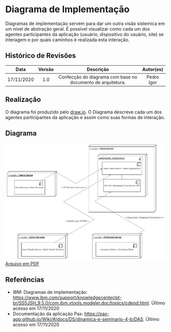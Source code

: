 # Diagrama de Implementação

Diagramas de implementação servem para dar um outra visão sistemica em um nível de abstração geral. É possível visualizar como cada um dos agentes participantes da aplicação (usuário, dispositivo do usuário, site) se interagem e por quais caminhos é realizada esta interação.

## Histórico de Revisões
| Data | Versão | Descrição | Autor(es) |
|:----:|:------:|:---------:|:---------:|
| 17/11/2020 | 1.0 | Confecção do diagrama com base no documento de arquitetura. | Pedro Igor |

## Realização
O diagrama foi produzido pelo [draw.io](https://draw.io). O Diagrama descreve cada um dos agentes participantes da aplicação e assim como suas formas de interação.


## Diagrama

![Diagrama de Implementação](../../assets/diagramas/Diagrama_de_Implementacao.png)
<a href="https://unbarqdsw.github.io/2020.1_G12_Stock/assets/pdf/diagramas/implantacao/Diagrama_de_Implementacao.pdf">Arquivo em PDF</a>

## Referências
  - IBM: Diagramas de implementação: <https://www.ibm.com/support/knowledgecenter/pt-br/SS5JSH_9.5.0/com.ibm.xtools.modeler.doc/topics/cdepd.html>. Último acesso em 17/11/2020
  - Documentação da aplicação Pax: <https://pax-app.github.io/Wiki/#/docs/DS/dinamica-e-seminario-4-b/DAS>. Último acesso em 17/11/2020